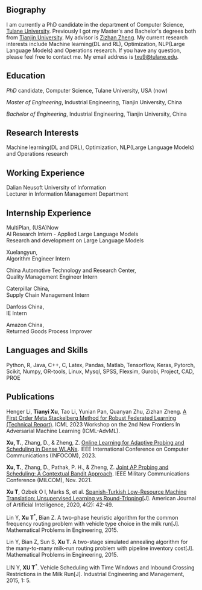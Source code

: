 ## Biography
I am currently a PhD candidate in the department of Computer Science, [Tulane University](https://tulane.edu/). Previously I got my Master's and Bachelor's degrees both from [Tianjin University](http://www.tju.edu.cn/). My advisor is [Zizhan Zheng](https://www.cs.tulane.edu/~zzheng3/).
My current research interests include Machine learning(DL and RL), Optimization, NLP(Large Language Models) and Operations research. If you have any question, please feel free to contact me. My email address is txu9@tulane.edu. 
## Education

 *PhD* candidate, Computer Science, Tulane University, USA (now)
 
 *Master of Engineering*, Industrial Engineering, Tianjin University, China

 *Bachelor of Engineering*, Industrial Engineering, Tianjin University, China

## Research Interests
Machine learning(DL and DRL), Optimization, NLP(Large Language Models) and Operations research

## Working Experience

Dalian Neusoft University of Information    
Lecturer in Information Management Department

## Internship Experience

MultiPlan, (USA)Now\
AI Research Intern - Applied Large Language Models\
Research and development on Large Language Models

Xuelangyun,\
Algorithm Engineer Intern

China Automotive Technology and Research Center,\
Quality Management Engineer Intern

Caterpillar China,\
Supply Chain Management Intern

Danfoss China,\
IE Intern

Amazon China,\
Returned Goods Process Improver

## Languages and Skills
Python, R, Java, C++, C, Latex, Pandas, Matlab, Tensorflow, Keras, Pytorch, Scikit, Numpy, OR-tools, Linux, Mysql,
SPSS, Flexsim, Gurobi, Project, CAD, PROE

## Publications

Henger Li, **Tianyi Xu**, Tao Li, Yunian Pan, Quanyan Zhu, Zizhan Zheng. [A First Order Meta Stackelberg Method for Robust Federated Learning (Technical Report)](https://arxiv.org/abs/2306.13273). ICML 2023 Workshop on the 2nd New Frontiers In Adversarial Machine Learning (ICML-AdvML).

**Xu, T.**, Zhang, D., & Zheng, Z. [Online Learning for Adaptive Probing and Scheduling in Dense WLANs](https://arxiv.org/abs/2212.13585). IEEE International Conference on Computer Communications (INFOCOM), 2023.

**Xu, T.**, Zhang, D., Pathak, P. H., & Zheng, Z. [Joint AP Probing and Scheduling: A Contextual Bandit Approach](https://arxiv.org/abs/2108.03297v3). IEEE Military Communications Conference (MILCOM), Nov. 2021.

**Xu T**, Ozbek O I, Marks S, et al. [Spanish-Turkish Low-Resource Machine Translation: Unsupervised Learning vs Round-Tripping](http://www.sciencepublishinggroup.com/journal/paperinfo?journalid=542&doi=10.11648/j.ajai.20200402.11)[J]. American Journal of Artificial Intelligence, 2020, 4(2): 42-49.

Lin Y, **Xu T**<sup>*</sup>, Bian Z. A two-phase heuristic algorithm for the common frequency routing problem with vehicle type choice in the milk run[J]. Mathematical Problems in Engineering, 2015.

Lin Y, Bian Z, Sun S, **Xu T**. A two-stage simulated annealing algorithm for the many-to-many milk-run routing problem with pipeline inventory cost[J]. Mathematical Problems in Engineering, 2015.

LIN Y, **XU T**<sup>*</sup>. Vehicle Scheduling with Time Windows and Inbound Crossing Restrictions in the Milk Run[J]. Industrial Engineering and Management, 2015, 1: 5.

